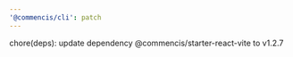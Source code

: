 ```yaml
---
'@commencis/cli': patch
---
```


chore(deps): update dependency @commencis/starter-react-vite to v1.2.7
